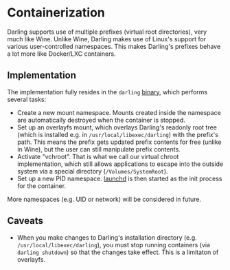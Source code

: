 # Containerization

Darling supports use of multiple prefixes (virtual root directories), very much
like Wine. Unlike Wine, Darling makes use of Linux's support for various
user-controlled namespaces. This makes Darling's prefixes behave a lot more like
Docker/LXC containers.

## Implementation

The implementation fully resides in the `darling`
[binary](https://github.com/darlinghq/darling/blob/master/src/startup/darling.c),
which performs several tasks:

* Create a new mount namespace. Mounts created inside the namespace are
  automatically destroyed when the container is stopped.
* Set up an overlayfs mount, which overlays Darling's readonly root tree (which
  is installed e.g. in `/usr/local/libexec/darling`) with the prefix's path.
  This means the prefix gets updated prefix contents for free (unlike in Wine),
  but the user can still manipulate prefix contents.
* Activate "vchroot". That is what we call our virtual chroot implementation, which still allows applications to escape into the outside system via a special directory (`/Volumes/SystemRoot`).
* Set up a new PID namespace. [launchd](https://en.wikipedia.org/wiki/Launchd) is then started as the init process for the container.

More namespaces (e.g. UID or network) will be considered in future.

## Caveats

* When you make changes to Darling's installation directory (e.g.
  `/usr/local/libexec/darling`), you must stop running containers (via `darling shutdown`) so that the changes take effect. This is a limitaton of overlayfs.

